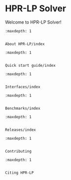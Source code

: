 # HPR-LP Solver

Welcome to HPR-LP Solver!

```{toctree}
:maxdepth: 1


About HPR-LP/index
```

```{toctree}
:maxdepth: 1


Quick start guide/index
```

```{toctree}
:maxdepth: 1


Interfaces/index
```

```{toctree}
:maxdepth: 1


Benchmarks/index
```

```{toctree}
:maxdepth: 1


Releases/index
```


```{toctree}
:maxdepth: 1


Contributing
```

```{toctree}
:maxdepth: 1


Citing HPR-LP
```
